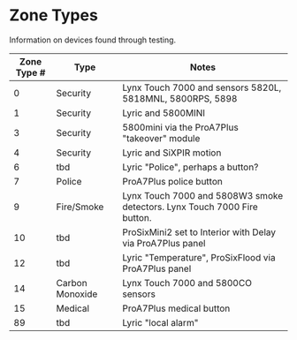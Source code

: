 # Zone Types

Information on devices found through testing.

Zone Type # | Type | Notes
------------ | - | -
0 | Security | Lynx Touch 7000 and sensors 5820L, 5818MNL, 5800RPS, 5898
1 | Security | Lyric and 5800MINI
3 | Security | 5800mini via the ProA7Plus "takeover" module
4 | Security | Lyric and SiXPIR motion
6 | tbd | Lyric "Police", perhaps a button?
7 | Police | ProA7Plus police button
9 | Fire/Smoke | Lynx Touch 7000 and 5808W3 smoke detectors.  Lynx Touch 7000 Fire button.  
10 | tbd | ProSixMini2 set to Interior with Delay via ProA7Plus panel
12 | tbd | Lyric "Temperature", ProSixFlood via ProA7Plus panel
14 | Carbon Monoxide | Lynx Touch 7000 and 5800CO sensors
15 | Medical | ProA7Plus medical button
89 | tbd | Lyric "local alarm"
